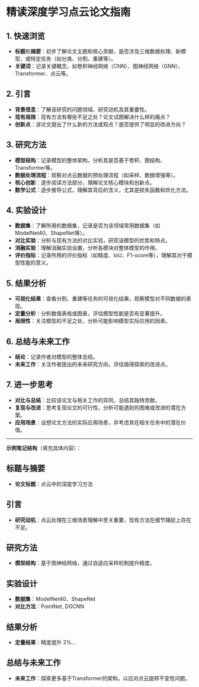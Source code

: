 # 精读深度学习点云论文指南

## 1. 快速浏览
- **标题**和**摘要**：初步了解论文主题和核心贡献，是否涉及三维数据处理、新模型、或特定任务（如分类、分割、重建等）。
- **关键词**：记录关键概念，如卷积神经网络（CNN）、图神经网络（GNN）、Transformer、点云等。

## 2. 引言
- **背景信息**：了解该研究的问题领域、研究动机及其重要性。
- **现有局限**：现有方法有哪些不足之处？论文试图解决什么样的痛点？
- **创新点**：该论文提出了什么新的方法或观点？是否提供了明显的改进方向？

## 3. 研究方法
- **模型结构**：记录模型的整体架构，分析其是否基于卷积、图结构、Transformer等。
- **数据处理流程**：观察对点云数据的预处理流程（如采样、数据增强等）。
- **核心创新**：逐步阅读方法部分，理解论文核心模块和创新点。
- **数学公式**：逐步推导公式，理解其背后的含义，尤其是损失函数和优化方法。

## 4. 实验设计
- **数据集**：了解所用的数据集，记录是否为该领域常用数据集（如ModelNet40、ShapeNet等）。
- **对比实验**：分析与现有方法的对比实验，研究该模型的优势和特点。
- **消融实验**：理解消融实验设置，分析各模块对整体模型的作用。
- **评价指标**：记录所用的评价指标（如精度、IoU、F1-score等），理解其对于模型性能的意义。

## 5. 结果分析
- **可视化结果**：查看分割、重建等任务的可视化结果，观察模型对不同数据的表现。
- **定量分析**：分析数值表格或图表，评估模型性能是否有显著提升。
- **局限性**：关注模型的不足之处，分析可能影响模型实际应用的因素。

## 6. 总结与未来工作
- **结论**：记录作者对模型的整体总结。
- **未来工作**：关注作者提出的未来研究方向，评估值得探索的改进点。

## 7. 进一步思考
- **对比与总结**：比较该论文与相关工作的异同，总结其独特贡献。
- **复现与改进**：思考复现论文的可行性，分析可能遇到的困难或改进的潜在方案。
- **应用场景**：设想论文方法的实际应用场景，并考虑其在相关任务中的潜在价值。

---

**示例笔记结构**（填充具体内容）：

## 标题与摘要
- **论文标题**：点云中的深度学习方法

## 引言
- **研究动机**：点云处理在三维场景理解中至关重要，现有方法在细节捕捉上存在不足。

## 研究方法
- **模型结构**：基于图神经网络，通过自适应采样机制提升精度。

## 实验设计
- **数据集**：ModelNet40、ShapeNet
- **对比方法**：PointNet, DGCNN

## 结果分析
- **定量结果**：精度提升 2%...

## 总结与未来工作
- **未来工作**：探索更多基于Transformer的架构，以应对点云旋转不变性问题。
